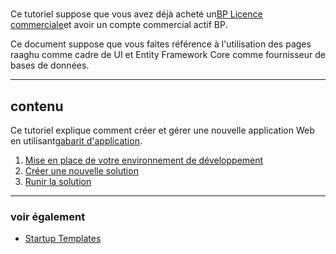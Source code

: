 # 
Ce tutoriel suppose que vous avez déjà acheté un[BP Licence commerciale](https://commercial.abp.io/pricing "")et avoir un compte commercial actif BP.

Ce document suppose que vous faites référence à l'utilisation des pages raaghu comme cadre de UI et Entity Framework Core comme fournisseur de bases de données.
- - -
## contenu
Ce tutoriel explique comment créer et gérer une nouvelle application Web en utilisant[gabarit d'application](Application-Templates.html "").

1. [Mise en place de votre environnement de développement](Setup-Your-Development-Environment.md "")
1. [Créer une nouvelle solution](Creating-A-New-Solution.md "")
1. [Runir la solution](Running-The-Solution.md "")

- - -
### voir également

- [Startup Templates](Startup-Template.md "")

